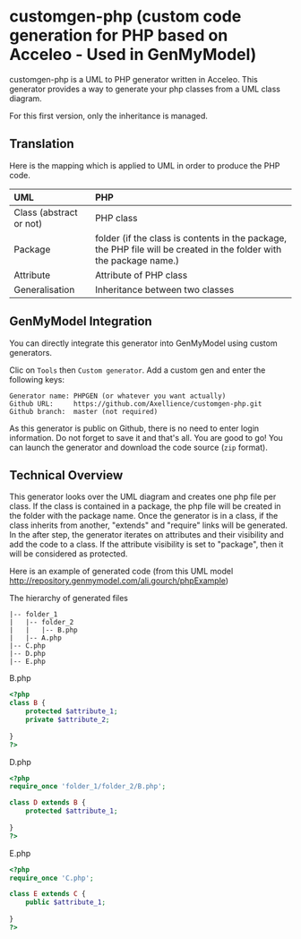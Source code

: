 # customgen-php (custom code generation for PHP based on Acceleo - Used in GenMyModel)

customgen-php is a UML to PHP generator written in Acceleo.
This generator provides a way to generate your php classes from a UML class diagram.

For this first version, only the inheritance is managed.




## Translation

Here is the mapping which is applied to UML in order to produce the PHP code.

| UML | PHP |
| :-- | :-- |
|Class (abstract or not) | PHP class |
|Package|										folder (if the class is contents in the package, the PHP file will be created in the folder with the package name.)|
|Attribute|									Attribute of PHP class|
|Generalisation| 								Inheritance between two classes|



## GenMyModel Integration

You can directly integrate this generator into GenMyModel using custom generators.

Clic on `Tools` then `Custom generator`. Add a custom gen and enter the following keys:

    Generator name: PHPGEN (or whatever you want actually)
    Github URL:     https://github.com/Axellience/customgen-php.git
    Github branch:  master (not required)
   
As this generator is public on Github, there is no need to enter login information.
Do not forget to save it and that's all.
You are good to go! You can launch the generator and download the code source (`zip` format).


## Technical Overview

This generator looks over the UML diagram and creates one php file per class.
If the class is contained in a package, the php file will be created in the folder with the package name.
Once the generator is in a class, if the class inherits from another, "extends" and "require" links will be generated.
In the after step, the generator iterates on attributes and their visibility and add the code to a class.
If the attribute visibility is set to "package", then it will be considered as protected.

Here is an example of generated code (from this UML model http://repository.genmymodel.com/ali.gourch/phpExample)

The hierarchy of generated files

    |-- folder_1
    |	|-- folder_2
    |	|	|-- B.php
    |	|-- A.php
    |-- C.php
    |-- D.php
    |-- E.php

B.php
```php
<?php
class B {
	protected $attribute_1;
	private $attribute_2;
	
}
?>
```

D.php
```php
<?php
require_once 'folder_1/folder_2/B.php';

class D extends B {
	protected $attribute_1;
	
}
?>
```

E.php
```php
<?php
require_once 'C.php';

class E extends C {
	public $attribute_1;
	
}
?>
```
